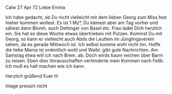  Calw 27 Apr 72
Liebe Emma

Ich habe gedacht, ob Du nicht vielleicht mit dem lieben Georg zum Miss.fest hieher kommen wollest. Es ist 1 Mz<ai>*, Du kämest aber am Tag vorher und sähest dann Blumh. auch Dettinger von Basel etc. Frau ladet Dich herzlich ein. Sie hat es diese Woche etwas übertrieben mit Putzen. Kommst Du mit Georg, so kann er vielleicht auch Abds die Leutlein im Jünglingsverein sehen, da es gerade Mittwoch ist. Ich selbst komme wohl nicht hin. 
Hoffe die liebe Mama ist ordentlich wohl und Waibl. gibt gute Nachrichten. 
Am Samstag etwa will ich nach Brem. ab. Doch wirds kaum reichen über Barm zu reisen. Eben dies Vorausschaffen verhinderte mein Kommen nach Fellb. Ich muß es halt machen wie ich kann.

 Herzlich grüßend
 Euer H.

 Inlage pressirt nicht
